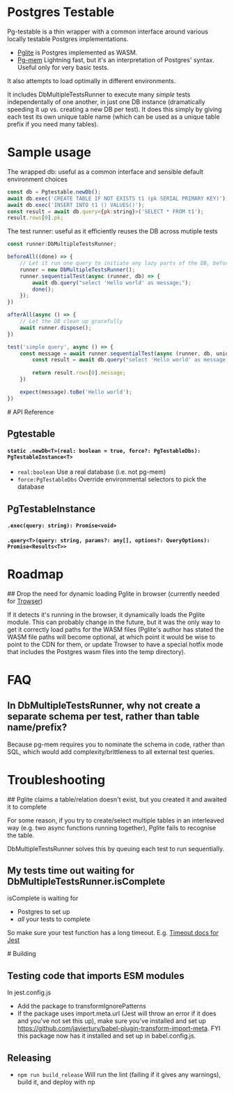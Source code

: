 # Postgres Testable

Pg-testable is a thin wrapper with a common interface around various locally testable Postgres implementations.
- [Pglite](https://www.npmjs.com/package/@electric-sql/pglite) is Postgres implemented as WASM. 
- [Pg-mem](https://www.npmjs.com/package/pg-mem) Lightning fast, but it's an interpretation of Postgres' syntax. Useful only for very basic tests. 

It also attempts to load optimally in different environments. 

It includes DbMultipleTestsRunner to execute many _simple_ tests independentally of one another, in just one DB instance (dramatically speeding it up vs. creating a new DB per test). It does this simply by giving each test its own unique table name (which can be used as a unique table prefix if you need many tables).

# Sample usage

The wrapped db: useful as a common interface and sensible default environment choices

```javascript
const db = Pgtestable.newDb();
await db.exec('CREATE TABLE IF NOT EXISTS t1 (pk SERIAL PRIMARY KEY)');
await db.exec('INSERT INTO t1 () VALUES()');
const result = await db.query<{pk:string}>('SELECT * FROM t1');
result.rows[0].pk;
```

The test runner: useful as it efficiently reuses the DB across mutiple tests


```javascript
const runner:DbMultipleTestsRunner;

beforeAll((done) => {
    // Let it run one query to initiate any lazy parts of the DB, before the tests start rushing it 
    runner = new DbMultipleTestsRunner();
    runner.sequentialTest(async (runner, db) => {
        await db.query("select 'Hello world' as message;");
        done();
    });
})

afterAll(async () => {
    // Let the DB clean up gracefully
    await runner.dispose();
})

test('simple query', async () => {
    const message = await runner.sequentialTest(async (runner, db, uniqueTableName) => {
        const result = await db.query("select 'Hello world' as message;");
        
        return result.rows[0].message;
    })

    expect(message).toBe('Hello world');
})

```



# API Reference

## Pgtestable

#### `static .newDb<T>(real: boolean = true, force?: PgTestableDbs): PgTestableInstance<T>`

-   `real:boolean`
    Use a real database (i.e. not pg-mem)
-   `force:PgTestableDbs`
    Override environmental selectors to pick the database

## PgTestableInstance

#### `.exec(query: string): Promise<void>`

#### `.query<T>(query: string, params?: any[], options?: QueryOptions): Promise<Results<T>>`


# Roadmap

## Drop the need for dynamic loading Pglite in browser (currently needed for [Trowser](https://www.npmjs.com/package/@andyrmitchell/trowser))

If it detects it's running in the browser, it dynamically loads the Pglite module. This can probably change in the future, but it was the only way to get it correctly load paths for the WASM files (Pglite's author has stated the WASM file paths will become optional, at which point it would be wise to point to the CDN for them, or update Trowser to have a special hotfix mode that includes the Postgres wasm files into the temp directory).

# FAQ

## In DbMultipleTestsRunner, why not create a separate schema per test, rather than table name/prefix? 

Because pg-mem requires you to nominate the schema in code, rather than SQL, which would add complexity/brittleness to all external test queries. 

# Troubleshooting

## Pglite claims a table/relation doesn't exist, but you created it and awaited it to complete

For some reason, if you try to create/select multiple tables in an interleaved way (e.g. two async functions running together), Pglite fails to recognise the table. 

DbMultipleTestsRunner solves this by queuing each test to run sequentially. 

## My tests time out waiting for DbMultipleTestsRunner.isComplete

isComplete is waiting for 
- Postgres to set up
- _all_ your tests to complete 

So make sure your test function has a long timeout. E.g. [Timeout docs for Jest](https://jestjs.io/docs/api#testname-fn-timeout)

# Building 

## Testing code that imports ESM modules

In jest.config.js
- Add the package to transformIgnorePatterns
- If the package uses import.meta.url (Jest will throw an error if it does and you've not set this up), make sure you've installed and set up https://github.com/javiertury/babel-plugin-transform-import-meta. FYI this package now has it installed and set up in babel.config.js. 

## Releasing 

- `npm run build_release` Will run the lint (failing if it gives any warnings), build it, and deploy with np
